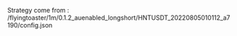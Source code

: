 Strategy come from : /flyingtoaster/1m/0.1.2_auenabled_longshort/HNTUSDT_20220805010112_a7190/config.json